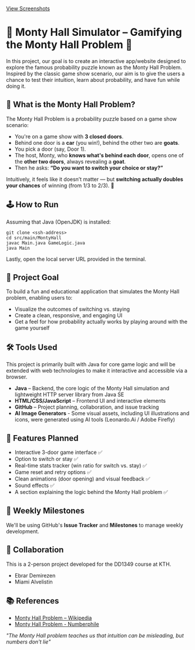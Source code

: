 [View Screenshots](Screenshots.md)
# 🐐 Monty Hall Simulator – Gamifying the Monty Hall Problem 🐐

In this project, our goal is to create an interactive app/website designed to explore the famous probability puzzle known as the Monty Hall Problem. Inspired by the classic game show scenario, our aim is to give the users a chance to test their intuition, learn about probability, and have fun while doing it.

## 🧠 What is the Monty Hall Problem?

The Monty Hall Problem is a probability puzzle based on a game show scenario:

- You're on a game show with **3 closed doors**.
- Behind one door is a **car** (you win!), behind the other two are **goats**.
- You pick a door (say, Door 1).
- The host, Monty, who **knows what's behind each door**, opens one of the **other two doors**, always revealing a **goat**.
- Then he asks: **“Do you want to switch your choice or stay?”**

Intuitively, it feels like it doesn’t matter — but **switching actually doubles your chances** of winning (from 1/3 to 2/3).
🐐

## 🕹️ How to Run
Assuming that Java (OpenJDK) is installed:
```
git clone <ssh-address>
cd src/main/MontyHall
javac Main.java GameLogic.java
java Main
```
Lastly, open the local server URL provided in the terminal.

## 🎯 Project Goal

To build a fun and educational application that simulates the Monty Hall problem, enabling users to:
* Visualize the outcomes of switching vs. staying
* Create a clean, responsive, and engaging UI
* Get a feel for how probability actually works by playing around with the game yourself

## 🛠 Tools Used

This project is primarily built with Java for core game logic and will be extended with web technologies to make it interactive and accessible via a browser.

* **Java** – Backend, the core logic of the Monty Hall simulation and lightweight HTTP server library from Java SE
* **HTML/CSS/JavaScript** – Frontend UI and interactive elements
* **GitHub** – Project planning, collaboration, and issue tracking
* **AI Image Generators** - Some visual assets, including UI illustrations and icons, were generated using AI tools (Leonardo.Ai / Adobe Firefly)


## 📌 Features Planned

* Interactive 3-door game interface ✅
* Option to switch or stay ✅
* Real-time stats tracker (win ratio for switch vs. stay) ✅
* Game reset and retry options ✅
* Clean animations (door opening) and visual feedback ✅
* Sound effects ✅
* A section explaining the logic behind the Monty Hall problem ✅

## 📅 Weekly Milestones

We'll be using GitHub's **Issue Tracker** and **Milestones** to manage weekly development. 

## 🤝 Collaboration
This is a 2-person project developed for the DD1349 course at KTH.
* Ebrar Demirezen
* Miami Alvelistin
 

## 📚 References

* [Monty Hall Problem – Wikipedia](https://en.wikipedia.org/wiki/Monty_Hall_problem)
* [Monty Hall Problem - Numberphile](https://www.youtube.com/watch?v=4Lb-6rxZxx0)

*"The Monty Hall problem teaches us that intuition can be misleading, but numbers don't lie"*
